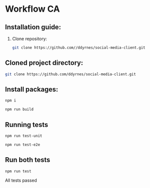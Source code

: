 # Workflow CA

## Installation guide:

1. Clone repository:

   ```bash
   git clone https://github.com//ddyrnes/social-media-client.git
   ```

## Cloned project directory:
 ```Bash
git clone https://github.com/ddyrnes/social-media-client.git
 ```
## Install packages:
 ```bash
npm i
 ```
 ```bash
npm run build
 ```

## Running tests
```bash
npm run test-unit
```
```bash
npm run test-e2e
```

## Run both tests
```bash
npm run test
```

All tests passed